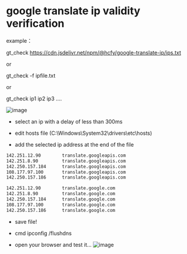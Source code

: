 # google translate ip validity verification


example：

gt_check https://cdn.jsdelivr.net/npm/@hcfy/google-translate-ip/ips.txt

or

gt_check -f ipfile.txt

or

gt_check ip1 ip2 ip3 ....


![image](https://user-images.githubusercontent.com/11746715/224201611-7390b007-fa1a-4a7d-b4b2-96e68323f378.png)

- select an ip with a delay of less than 300ms

- edit hosts file (C:\Windows\System32\drivers\etc\hosts)

- add the selected ip address at the end of the file

```bash
142.251.12.90        translate.googleapis.com
142.251.8.90         translate.googleapis.com
142.250.157.184      translate.googleapis.com
108.177.97.100       translate.googleapis.com
142.250.157.186      translate.googleapis.com

142.251.12.90        translate.google.com
142.251.8.90         translate.google.com
142.250.157.184      translate.google.com
108.177.97.100       translate.google.com
142.250.157.186      translate.google.com
```

- save file!

- cmd ipconfig /flushdns

- open your browser and test it...
![image](https://user-images.githubusercontent.com/11746715/224202889-b9eca04a-7e8c-4098-8a53-7f88905592ce.png)



